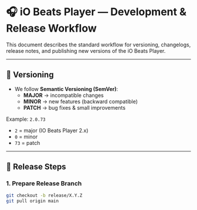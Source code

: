 # 🎧 iO Beats Player — Development & Release Workflow

This document describes the standard workflow for versioning, changelogs, release notes, and publishing new versions of the iO Beats Player.

---

## 🔖 Versioning
- We follow **Semantic Versioning (SemVer)**:  
  - **MAJOR** → incompatible changes  
  - **MINOR** → new features (backward compatible)  
  - **PATCH** → bug fixes & small improvements  

Example: `2.0.73`  
- `2` = major (IO Beats Player 2.x)  
- `0` = minor  
- `73` = patch  

---

## 🚀 Release Steps

### 1. Prepare Release Branch
```bash
git checkout -b release/X.Y.Z
git pull origin main
